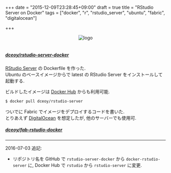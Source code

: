 +++
date = "2015-12-09T23:28:45+09:00"
draft = true
title = "RStudio Server on Docker"
tags = ["docker", "r", "rstudio_server", "ubuntu", "fabric", "digitalocean"]

+++

<div style="text-align: center;">
  <img src="../../images/rstudio.png" alt="logo">
</div>
<br>

##### [dceoy/rstudio-server-docker](https://github.com/dceoy/rstudio-server-docker)

[RStudio Server](https://www.rstudio.com/products/rstudio/) の Dockerfile を作った.  
Ubuntu のベースイメージからで latest の RStudio Server をインストールして起動する.

ビルドしたイメージは [Docker Hub](https://hub.docker.com/r/dceoy/rstudio-server/) からも利用可能.

```sh
$ docker pull dceoy/rstudio-server
```

ついでに Fabric でイメージをデプロイするコードを書いた.  
とりあえず [DigitalOcean](https://www.digitalocean.com/?refcode=2b30b7b68ac5) を想定したが, 他のサーバーでも使用可.

##### [dceoy/fab-rstudio-docker](https://github.com/dceoy/fab-rstudio-docker)

---

2016-07-03 追記:

- リポジトリ名を GitHub で `rstudio-server-docker` から `docker-rstudio-server` に, Docker Hub で `rstudio` から `rstudio-server` に変更.


<script>
  amzn_assoc_default_search_key = "RStudio";
</script>
